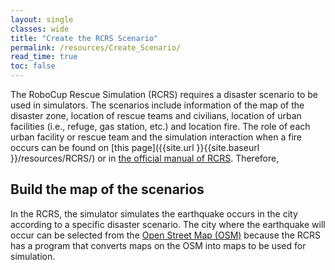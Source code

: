 ```yaml
---
layout: single
classes: wide
title: "Create the RCRS Scenario"
permalink: /resources/Create_Scenario/
read_time: true
toc: false
---
```

The RoboCup Rescue Simulation (RCRS) requires a disaster scenario to be used in simulators. The scenarios include information of the map of the disaster zone, location of rescue teams and civilians, location of urban facilities (i.e., refuge, gas station, etc.) and location fire. The role of each urban facility or rescue team and the simulation interaction when a fire occurs can be found on [this page]({{site.url }}{{site.baseurl }}/resources/RCRS/) or in [the official manual of RCRS](https://roborescue.sourceforge.io/docs/rcrs-manual.pdf). Therefore, 



## Build the map of the scenarios
In the RCRS, the simulator simulates the earthquake occurs in the city according to a specific disaster scenario. The city where the earthquake will occur can be selected from the [Open Street Map (OSM)](https://www.openstreetmap.org) because the RCRS has a program that converts maps on the OSM into maps to be used for simulation.
